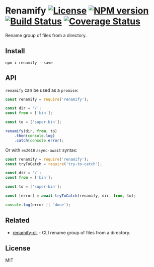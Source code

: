 # Renamify [![License][LicenseIMGURL]][LicenseURL] [![NPM version][NPMIMGURL]][NPMURL] [![Build Status][BuildStatusIMGURL]][BuildStatusURL] [![Coverage Status][CoverageIMGURL]][CoverageURL]

Rename group of files from a directory.

## Install

`npm i renamify --save`

## API

`renamify` can be used as a `promise`:

```js
const renamify = require('renamify');

const dir = '/';
const from = ['bin'];

const to = ['super-bin'];

renamify(dir, from, to)
    .then(console.log)
    .catch(console.error);
```

Or with `es2018` `async-await` syntax:

```js
const renamify = require('renamify');
const tryToCatch = require('try-to-catch');

const dir = '/';
const from = ['bin'];

const to = ['super-bin'];

const [error] = await tryToCatch(renamify, dir, from, to);

console.log(error || 'done');
```

## Related

- [renamify-cli](https://github.com/coderaiser/node-renamify-cli "renamify-cli") - CLI rename group of files from a directory.

## License

MIT

[NPMIMGURL]: https://img.shields.io/npm/v/renamify.svg?style=flat
[BuildStatusIMGURL]: https://img.shields.io/travis/coderaiser/node-renamify/master.svg?style=flat
[LicenseIMGURL]: https://img.shields.io/badge/license-MIT-317BF9.svg?style=flat
[NPMURL]: https://npmjs.org/package/renamify "npm"
[BuildStatusURL]: https://travis-ci.org/coderaiser/node-renamify "Build Status"
[LicenseURL]: https://tldrlegal.com/license/mit-license "MIT License"
[CoverageURL]: https://coveralls.io/github/coderaiser/node-renamify?branch=master
[CoverageIMGURL]: https://coveralls.io/repos/coderaiser/node-renamify/badge.svg?branch=master&service=github
